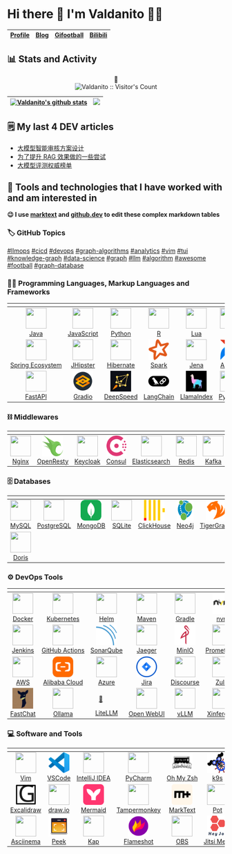 # Hi there 👋 I'm Valdanito 👨‍💻

<p align="center">

| <a href="https://github.com/Valdanitooooo" target="_blank"><div style="text-align: center;">Profile</div></a> | <a href="https://github.com/Valdanitooooo/knowledge-hub/discussions" target="_blank"><div style="text-align: center;">Blog</div></a> | <a href="https://valdanito.cn/gifootball/" target="_blank"><div style="text-align: center;">Gifootball</div></a> | <a href="https://space.bilibili.com/662844951" target="_blank"><div style="text-align: center;">Bilibili</div></a> |
| ------------------------------------------------------------------------------------------------------------- | ------------------------------------------------------------------------------------------------------------------------------------ | ---------------------------------------------------------------------------------------------------------------- | ------------------------------------------------------------------------------------------------------------------ |

</p>

<h2>📊 Stats and Activity</h2>
<p align="center">👀<br><img src="https://profile-counter.glitch.me/{Valdanitooooo}/count.svg" alt="Valdanito :: Visitor's Count" /></p>

| <a href="https://github.com/anuraghazra/github-readme-stats"><img src="https://github-readme-stats.vercel.app/api?username=Valdanitooooo&theme=transparent&show_icons=true&include_all_commits=true&count_private=true&hide_border=true&line_height=20&bg_color=00000000" alt="Valdanito's github stats" /></a> | <a href="https://github.com/anuraghazra/github-readme-stats"><img src="https://github-readme-stats.vercel.app/api/top-langs/?username=Valdanitooooo&theme=transparent&layout=compact&hide_border=true&bg_color=00000000" /></a> |
| --------------------------------------------------------------------------------------------------------------------------------------------------------------------------------------------------------------------------------------------------------------------------------------------------------------- | ------------------------------------------------------------------------------------------------------------------------------------------------------------------------------------------------------------------------------- |

<h2>🗒️ My last 4 DEV articles</h2>

<!-- BLOG-POST-LIST:START -->
- [大模型智能审核方案设计](https://github.com/Valdanitooooo/knowledge-hub/discussions/74)
- [为了提升 RAG 效果做的一些尝试](https://github.com/Valdanitooooo/knowledge-hub/discussions/72)
- [大模型评测权威榜单](https://github.com/Valdanitooooo/knowledge-hub/discussions/55)
<!-- BLOG-POST-LIST:END -->

<h2>🧰 Tools and technologies that I have worked with and am interested in</h2>

**😉 I use [marktext](https://github.com/marktext/marktext) and [github.dev](https://github.dev/) to edit these complex markdown tables**

<h3>🏷️ GitHub Topics</h3>

[#llmops](https://github.com/topics/llmops)
[#cicd](https://github.com/topics/cicd)
[#devops](https://github.com/topics/devops)
[#graph-algorithms](https://github.com/topics/graph-algorithms)
[#analytics](https://github.com/topics/analytics)
[#vim](https://github.com/topics/vim)
[#tui](https://github.com/topics/tui)
[#knowledge-graph](https://github.com/topics/knowledge-graph)
[#data-science](https://github.com/topics/data-science)
[#graph](https://github.com/topics/graph)
[#llm](https://github.com/topics/llm)
[#algorithm](https://github.com/topics/algorithm)
[#awesome](https://github.com/topics/awesome)
[#football](https://github.com/topics/football)
[#graph-database](https://github.com/topics/graph-database)

<h3>👨‍💻 Programming Languages, Markup Languages and Frameworks</h3>

| <!-- -->                                                                                                                                                                                                                                                 | <!-- -->                                                                                                                                                                                                                                                                                         | <!-- -->                                                                                                                                                                                                                                                                                                 | <!-- -->                                                                                                                                                                                                                                                                                                    | <!-- -->                                                                                                                                                                                                                                                                                                     | <!-- -->                                                                                                                                                                                                                                                                                                                    | <!-- -->                                                                                                                                                                                                                                                                                             | <!-- -->                                                                                                                                                                                                                                                            | <!-- -->                                                                                                                                                                                                                                                                                        |
|:--------------------------------------------------------------------------------------------------------------------------------------------------------------------------------------------------------------------------------------------------------:|:------------------------------------------------------------------------------------------------------------------------------------------------------------------------------------------------------------------------------------------------------------------------------------------------:|:--------------------------------------------------------------------------------------------------------------------------------------------------------------------------------------------------------------------------------------------------------------------------------------------------------:|:-----------------------------------------------------------------------------------------------------------------------------------------------------------------------------------------------------------------------------------------------------------------------------------------------------------:|:------------------------------------------------------------------------------------------------------------------------------------------------------------------------------------------------------------------------------------------------------------------------------------------------------------:|:---------------------------------------------------------------------------------------------------------------------------------------------------------------------------------------------------------------------------------------------------------------------------------------------------------------------------:|:----------------------------------------------------------------------------------------------------------------------------------------------------------------------------------------------------------------------------------------------------------------------------------------------------:|:-------------------------------------------------------------------------------------------------------------------------------------------------------------------------------------------------------------------------------------------------------------------:|:-----------------------------------------------------------------------------------------------------------------------------------------------------------------------------------------------------------------------------------------------------------------------------------------------:|
| <a href="https://www.java.com/" target="_blank"><img style="width: 48px; height: 48px; margin: 0 auto;" src="https://techstack-generator.vercel.app/java-icon.svg" /><div style="text-align: center; white-space: nowrap;">Java</div></a>                | <a href="https://www.javascript.com/" target="_blank"><img style="width: 48px; height: 48px; margin: 0 auto;" src="https://skillicons.dev/icons?theme=light&i=js" /><div style="text-align: center; white-space: nowrap;">JavaScript</div></a>                                                   | <a href="https://www.python.org/" target="_blank"><img style="width: 48px; height: 48px; margin: 0 auto;" src="https://techstack-generator.vercel.app/python-icon.svg" /><div style="text-align: center; white-space: nowrap;">Python</div></a>                                                          | <a href="https://www.r-project.org/" target="_blank"><img style="width: 48px; height: 48px; margin: 0 auto;" src="https://skillicons.dev/icons?theme=light&i=r" /><div style="text-align: center; white-space: nowrap;">R</div></a>                                                                         | <a href="https://www.lua.org/" target="_blank"><img style="width: 48px; height: 48px; margin: 0 auto;" src="https://skillicons.dev/icons?theme=light&i=lua" /><div style="text-align: center; white-space: nowrap;">Lua</div></a>                                                                            | <a href="https://github.com/golang/go" target="_blank"><img style="width: 48px; height: 48px; margin: 0 auto;" src="https://skillicons.dev/icons?theme=light&i=go" /><div style="text-align: center; white-space: nowrap;">go</div></a>                                                                                     | <a href="https://www.w3.org/TR/rdf-schema/" target="_blank"><img style="width: 48px; height: 48px; margin: 0 auto;" src="https://raw.githubusercontent.com/cygri/rdf-logos/master/svg/rdf.svg" /><div style="text-align: center; white-space: nowrap;">RDF</div></a>                                 | <a href="https://graphql.org/" target="_blank"><img style="width: 48px; height: 48px; margin: 0 auto;" src="https://techstack-generator.vercel.app/graphql-icon.svg" /><div style="text-align: center; white-space: nowrap;">GraphQL</div></a>                      | <a href="https://www.gnu.org/software/bash/" target="_blank"><img style="width: 48px; height: 48px; margin: 0 auto;" src="https://skillicons.dev/icons?theme=light&i=bash" /><div style="text-align: center; white-space: nowrap;">Bash</div></a>                                               |
| <a href="https://spring.io/" target="_blank"><img style="width: 48px; height: 48px; margin: 0 auto;" src="https://spring.io/img/spring.svg" /><div style="text-align: center; white-space: nowrap;">Spring Ecosystem</div></a>                           | <a href="https://github.com/jhipster/generator-jhipster" target="_blank"><img style="width: 48px; height: 48px; margin: 0 auto;" src="https://www.jhipster.tech/images/logo/logo-jhipster.svg" /><div style="text-align: center; white-space: nowrap;">JHipster</div></a>                        | <a href="https://hibernate.org/" target="_blank"><img style="width: 48px; height: 48px; margin: 0 auto;" src="https://skillicons.dev/icons?theme=light&i=hibernate" /><div style="text-align: center; white-space: nowrap;">Hibernate</div></a>                                                          | <a href="https://github.com/apache/spark" target="_blank"><img style="width: 48px; height: 48px; margin: 0 auto;" src="https://raw.githubusercontent.com/Valdanitooooo/Valdanitooooo/main/public/icons/apache_spark_logo.svg" /><div style="text-align: center; white-space: nowrap;">Spark</div></a>       | <a href="https://github.com/apache/jena" target="_blank"><img style="width: 48px; height: 48px; margin: 0 auto;" src="https://raw.githubusercontent.com/apache/jena-site/main/static/images/jena-logo-icon.svg" /><div style="text-align: center; white-space: nowrap;">Jena</div></a>                       | <a href="https://github.com/apache/airflow" target="_blank"><img style="width: 48px; height: 48px; margin: 0 auto;" src="https://raw.githubusercontent.com/apache/airflow/main/docs/apache-airflow/img/logos/airflow_64x64_emoji_transparent.png" /><div style="text-align: center; white-space: nowrap;">Airflow</div></a> | <a href="https://github.com/nodejs/node" target="_blank"><img style="width: 48px; height: 48px; margin: 0 auto;" src="https://skillicons.dev/icons?theme=light&i=nodejs" /><div style="text-align: center; white-space: nowrap;">Node.js</div></a>                                                   | <a href="https://github.com/node-red/node-red" target="_blank"><img style="width: 48px; height: 48px; margin: 0 auto;" src="https://nodered.org/about/resources/media/node-red-icon.svg" /><div style="text-align: center; white-space: nowrap;">Node-RED</div></a> | <a href="https://github.com/rstudio/shiny" target="_blank"><img style="width: 48px; height: 48px; margin: 0 auto;" src="https://raw.githubusercontent.com/Valdanitooooo/Valdanitooooo/main/public/icons/shiny-icon.png" /><div style="text-align: center; white-space: nowrap;">Shiny</div></a> |
| <a href="https://github.com/tiangolo/fastapi" target="_blank"><img style="width: 48px; height: 48px; margin: 0 auto;" src="https://skillicons.dev/icons?theme=light&i=fastapi" /><div style="text-align: center; white-space: nowrap;">FastAPI</div></a> | <a href="https://github.com/gradio-app/gradio" target="_blank"><img style="width: 48px; height: 48px; margin: 0 auto;" src="https://raw.githubusercontent.com/Valdanitooooo/Valdanitooooo/main/public/icons/gradio.svg" /><div style="text-align: center; white-space: nowrap;">Gradio</div></a> | <a href="https://github.com/microsoft/DeepSpeed" target="_blank"><img style="width: 48px; height: 48px; margin: 0 auto;" src="https://raw.githubusercontent.com/Valdanitooooo/Valdanitooooo/main/public/icons/deepspeed.jpg" /><div style="text-align: center; white-space: nowrap;">DeepSpeed</div></a> | <a href="https://github.com/langchain-ai/langchain" target="_blank"><img style="width: 48px; height: 48px; margin: 0 auto;" src="https://raw.githubusercontent.com/Valdanitooooo/Valdanitooooo/main/public/icons/langchain.svg" /><div style="text-align: center; white-space: nowrap;">LangChain</div></a> | <a href="https://github.com/run-llama/llama_index" target="_blank"><img style="width: 48px; height: 48px; margin: 0 auto;" src="https://raw.githubusercontent.com/Valdanitooooo/Valdanitooooo/main/public/icons/llamaindex.png" /><div style="text-align: center; white-space: nowrap;">LlamaIndex</div></a> | <a href="https://github.com/pytorch/pytorch" target="_blank"><img style="width: 48px; height: 48px; margin: 0 auto;" src="https://skillicons.dev/icons?theme=light&i=pytorch" /><div style="text-align: center; white-space: nowrap;">PyTorch</div></a>                                                                     | <a href="https://github.com/huggingface/transformers" target="_blank"><img style="width: 48px; height: 48px; margin: 0 auto;" src="https://huggingface.co/datasets/huggingface/brand-assets/resolve/main/hf-logo.svg" /><div style="text-align: center; white-space: nowrap;">Transformers</div></a> | <a href="https://github.com/Chainlit/chainlit" target="_blank"><img style="width: 48px; height: 48px; margin: 0 auto;" src="https://raw.githubusercontent.com/Chainlit/chainlit/refs/heads/main/frontend/public/favicon.svg" /><div style="text-align: center; white-space: nowrap;">Chainlit</div></a> | <a href="https://github.com/langchain-ai/langgraph" target="_blank"><img style="width: 48px; height: 48px; margin: 0 auto;" src="https://raw.githubusercontent.com/Valdanitooooo/Valdanitooooo/main/public/icons/langgraph.svg" /><div style="text-align: center; white-space: nowrap;">LangGraph</div></a> |

<h3>⛓️ Middlewares</h3>

| <!-- -->                                                                                                                                                                                                                                     | <!-- -->                                                                                                                                                                                                                                                                                                 | <!-- -->                                                                                                                                                                                                                                                   | <!-- -->                                                                                                                                                                                                                                                                                 | <!-- -->                                                                                                                                                                                                                                                                  | <!-- -->                                                                                                                                                                                                                                        | <!-- -->                                                                                                                                                                                                                                   | <!-- -->                                                                                                                                                                                                                                                           | <!-- -->                                                                                                                                                                                                                                                         |
|:--------------------------------------------------------------------------------------------------------------------------------------------------------------------------------------------------------------------------------------------:|:--------------------------------------------------------------------------------------------------------------------------------------------------------------------------------------------------------------------------------------------------------------------------------------------------------:|:----------------------------------------------------------------------------------------------------------------------------------------------------------------------------------------------------------------------------------------------------------:|:----------------------------------------------------------------------------------------------------------------------------------------------------------------------------------------------------------------------------------------------------------------------------------------:|:-------------------------------------------------------------------------------------------------------------------------------------------------------------------------------------------------------------------------------------------------------------------------:|:-----------------------------------------------------------------------------------------------------------------------------------------------------------------------------------------------------------------------------------------------:|:------------------------------------------------------------------------------------------------------------------------------------------------------------------------------------------------------------------------------------------:|:------------------------------------------------------------------------------------------------------------------------------------------------------------------------------------------------------------------------------------------------------------------:|:----------------------------------------------------------------------------------------------------------------------------------------------------------------------------------------------------------------------------------------------------------------:|
| <a href="https://www.nginx.com/" target="_blank"><img style="width: 48px; height: 48px; margin: 0 auto;" src="https://techstack-generator.vercel.app/nginx-icon.svg" /><div style="text-align: center; white-space: nowrap;">Nginx</div></a> | <a href="https://github.com/openresty/openresty" target="_blank"><img style="width: 48px; height: 48px; margin: 0 auto;" src="https://raw.githubusercontent.com/Valdanitooooo/Valdanitooooo/main/public/icons/openresty.svg" /><div style="text-align: center; white-space: nowrap;">OpenResty</div></a> | <a href="https://github.com/keycloak/keycloak" target="_blank"><img style="width: 48px; height: 48px; margin: 0 auto;" src="https://www.keycloak.org/resources/images/icon.svg" /><div style="text-align: center; white-space: nowrap;">Keycloak</div></a> | <a href="https://github.com/hashicorp/consul" target="_blank"><img style="width: 48px; height: 48px; margin: 0 auto;" src="https://raw.githubusercontent.com/hashicorp/consul/main/website/public/img/logo.svg" /><div style="text-align: center; white-space: nowrap;">Consul</div></a> | <a href="https://github.com/elastic/elasticsearch" target="_blank"><img style="width: 48px; height: 48px; margin: 0 auto;" src="https://skillicons.dev/icons?theme=light&i=elasticsearch" /><div style="text-align: center; white-space: nowrap;">Elasticsearch</div></a> | <a href="https://github.com/redis/redis" target="_blank"><img style="width: 48px; height: 48px; margin: 0 auto;" src="https://skillicons.dev/icons?theme=light&i=redis" /><div style="text-align: center; white-space: nowrap;">Redis</div></a> | <a href="https://kafka.apache.org/" target="_blank"><img style="width: 48px; height: 48px; margin: 0 auto;" src="https://skillicons.dev/icons?theme=light&i=kafka" /><div style="text-align: center; white-space: nowrap;">Kafka</div></a> | <a href="https://github.com/rabbitmq/rabbitmq-server" target="_blank"><img style="width: 48px; height: 48px; margin: 0 auto;" src="https://skillicons.dev/icons?theme=light&i=rabbitmq" /><div style="text-align: center; white-space: nowrap;">RabbitMQ</div></a> | <a href="https://github.com/alibaba/canal" target="_blank"><img style="width: 48px; height: 48px; margin: 0 auto;" src="https://raw.githubusercontent.com/alibaba/canal/master/logo.png" /><div style="text-align: center; white-space: nowrap;">Canal</div></a> |

<h3>🗄️ Databases</h3>

| <!-- -->                                                                                                                                                                                                                                     | <!-- -->                                                                                                                                                                                                                                             | <!-- -->                                                                                                                                                                                                                                                                                       | <!-- -->                                                                                                                                                                                                                                             | <!-- -->                                                                                                                                                                                                                                                                                                     | <!-- -->                                                                                                                                                                                                                                                                                      | <!-- -->                                                                                                                                                                                                                                                                                        | <!-- -->                                                                                                                                                                                                                                                                                               | <!-- -->                                                                                                                                                                                                                                                                                                   |
|:--------------------------------------------------------------------------------------------------------------------------------------------------------------------------------------------------------------------------------------------:|:----------------------------------------------------------------------------------------------------------------------------------------------------------------------------------------------------------------------------------------------------:|:----------------------------------------------------------------------------------------------------------------------------------------------------------------------------------------------------------------------------------------------------------------------------------------------:|:----------------------------------------------------------------------------------------------------------------------------------------------------------------------------------------------------------------------------------------------------:|:------------------------------------------------------------------------------------------------------------------------------------------------------------------------------------------------------------------------------------------------------------------------------------------------------------:|:---------------------------------------------------------------------------------------------------------------------------------------------------------------------------------------------------------------------------------------------------------------------------------------------:|:-----------------------------------------------------------------------------------------------------------------------------------------------------------------------------------------------------------------------------------------------------------------------------------------------:|:------------------------------------------------------------------------------------------------------------------------------------------------------------------------------------------------------------------------------------------------------------------------------------------------------:|:----------------------------------------------------------------------------------------------------------------------------------------------------------------------------------------------------------------------------------------------------------------------------------------------------------:|
| <a href="https://www.mysql.com/" target="_blank"><img style="width: 48px; height: 48px; margin: 0 auto;" src="https://techstack-generator.vercel.app/mysql-icon.svg" /><div style="text-align: center; white-space: nowrap;">MySQL</div></a> | <a href="https://www.postgresql.org/" target="_blank"><img style="width: 48px; height: 48px; margin: 0 auto;" src="https://skillicons.dev/icons?theme=light&i=postgres" /><div style="text-align: center; white-space: nowrap;">PostgreSQL</div></a> | <a href="https://github.com/mongodb/mongo" target="_blank"><img style="width: 48px; height: 48px; margin: 0 auto;" src="https://raw.githubusercontent.com/Valdanitooooo/Valdanitooooo/main/public/icons/mongodb.svg" /><div style="text-align: center; white-space: nowrap;">MongoDB</div></a> | <a href="https://www.sqlite.org/index.html" target="_blank"><img style="width: 48px; height: 48px; margin: 0 auto;" src="https://skillicons.dev/icons?theme=light&i=sqlite" /><div style="text-align: center; white-space: nowrap;">SQLite</div></a> | <a href="https://github.com/ClickHouse/ClickHouse" target="_blank"><img style="width: 48px; height: 48px; margin: 0 auto;" src="https://raw.githubusercontent.com/Valdanitooooo/Valdanitooooo/main/public/icons/clickhouse.svg" /><div style="text-align: center; white-space: nowrap;">ClickHouse</div></a> | <a href="https://github.com/neo4j/neo4j" target="_blank"><img style="width: 48px; height: 48px; margin: 0 auto;" src="https://raw.githubusercontent.com/Valdanitooooo/Valdanitooooo/main/public/icons/neo4j-icon.svg" /><div style="text-align: center; white-space: nowrap;">Neo4j</div></a> | <a href="https://www.tigergraph.com/" target="_blank"><img style="width: 48px; height: 48px; margin: 0 auto;" src="https://raw.githubusercontent.com/Valdanitooooo/Valdanitooooo/main/public/icons/tigergraph.png" /><div style="text-align: center; white-space: nowrap;">TigerGraph</div></a> | <a href="https://github.com/dgraph-io/dgraph" target="_blank"><img style="width: 48px; height: 48px; margin: 0 auto;" src="https://raw.githubusercontent.com/Valdanitooooo/Valdanitooooo/main/public/icons/dgraphio-icon.svg" /><div style="text-align: center; white-space: nowrap;">Dgraph</div></a> | <a href="https://github.com/vesoft-inc/nebula" target="_blank"><img style="width: 48px; height: 48px; margin: 0 auto;" src="https://raw.githubusercontent.com/Valdanitooooo/Valdanitooooo/main/public/icons/nebulagraph.png" /><div style="text-align: center; white-space: nowrap;">NebulaGraph</div></a> |
|  <a href="https://github.com/apache/doris" target="_blank"><img style="width: 48px; height: 48px; margin: 0 auto;" src="https://doris.apache.org/images/logo-only.png" /><div style="text-align: center; white-space: nowrap;">Doris</div></a>     |      |       |      |       |      |       |      |       |

<h3>⚙️ DevOps Tools</h3>

| <!-- -->                                                                                                                                                                                                                                                                                               | <!-- -->                                                                                                                                                                                                                                                                                  | <!-- -->                                                                                                                                                                                                                                                                                                   | <!-- -->                                                                                                                                                                                                                                                                                             | <!-- -->                                                                                                                                                                                                                                                                                                   | <!-- -->                                                                                                                                                                                                                                                                                   | <!-- -->                                                                                                                                                                                                                                                | <!-- -->                                                                                                                                                                                                                                                                                                           | <!-- -->                                                                                                                                                                                                                                             |
|:------------------------------------------------------------------------------------------------------------------------------------------------------------------------------------------------------------------------------------------------------------------------------------------------------:|:-----------------------------------------------------------------------------------------------------------------------------------------------------------------------------------------------------------------------------------------------------------------------------------------:|:----------------------------------------------------------------------------------------------------------------------------------------------------------------------------------------------------------------------------------------------------------------------------------------------------------:|:----------------------------------------------------------------------------------------------------------------------------------------------------------------------------------------------------------------------------------------------------------------------------------------------------:|:----------------------------------------------------------------------------------------------------------------------------------------------------------------------------------------------------------------------------------------------------------------------------------------------------------:|:------------------------------------------------------------------------------------------------------------------------------------------------------------------------------------------------------------------------------------------------------------------------------------------:|:-------------------------------------------------------------------------------------------------------------------------------------------------------------------------------------------------------------------------------------------------------:|:------------------------------------------------------------------------------------------------------------------------------------------------------------------------------------------------------------------------------------------------------------------------------------------------------------------:|:----------------------------------------------------------------------------------------------------------------------------------------------------------------------------------------------------------------------------------------------------:|
| <a href="https://www.docker.com/" target="_blank"><img style="width: 48px; height: 48px; margin: 0 auto;" src="https://techstack-generator.vercel.app/docker-icon.svg" /><div style="text-align: center; white-space: nowrap;">Docker</div></a>                                                        | <a href="https://github.com/kubernetes/kubernetes" target="_blank"><img style="width: 48px; height: 48px; margin: 0 auto;" src="https://techstack-generator.vercel.app/kubernetes-icon.svg" /><div style="text-align: center; white-space: nowrap;">Kubernetes</div></a>                  | <a href="https://github.com/helm/helm" target="_blank"><img style="width: 48px; height: 48px; margin: 0 auto;" src="https://helm.sh/img/helm.svg" /><div style="text-align: center; white-space: nowrap;">Helm</div></a>                                                                                   | <a href="https://github.com/apache/maven" target="_blank"><img style="width: 48px; height: 48px; margin: 0 auto;" src="https://skillicons.dev/icons?theme=light&i=maven" /><div style="text-align: center; white-space: nowrap;">Maven</div></a>                                                     | <a href="https://github.com/gradle/gradle" target="_blank"><img style="width: 48px; height: 48px; margin: 0 auto;" src="https://skillicons.dev/icons?theme=light&i=gradle" /><div style="text-align: center; white-space: nowrap;">Gradle</div></a>                                                        | <a href="https://github.com/nvm-sh/nvm" target="_blank"><img style="width: 48px; height: 48px; margin: 0 auto;" src="https://raw.githubusercontent.com/Valdanitooooo/Valdanitooooo/main/public/icons/nvm-logo.png" /><div style="text-align: center; white-space: nowrap;">nvm</div></a>   | <a href="https://github.com/conda-forge/miniforge" target="_blank"><img style="width: 48px; height: 48px; margin: 0 auto;" src="https://avatars.githubusercontent.com/u/11897326?s=48" /><div style="text-align: center; white-space: nowrap;">Miniforge</div></a>      | <a href="https://github.com/" target="_blank"><img style="width: 48px; height: 48px; margin: 0 auto;" src="https://techstack-generator.vercel.app/github-icon.svg" /><div style="text-align: center; white-space: nowrap;">Github</div></a>                                                                        | <a href="https://gitlab.com/" target="_blank"><img style="width: 48px; height: 48px; margin: 0 auto;" src="https://skillicons.dev/icons?theme=light&i=gitlab" /><div style="text-align: center; white-space: nowrap;">GitLab</div></a>               |
| <a href="https://github.com/jenkinsci/jenkins" target="_blank"><img style="width: 48px; height: 48px; margin: 0 auto;" src="https://skillicons.dev/icons?theme=light&i=jenkins" /><div style="text-align: center; white-space: nowrap;">Jenkins</div></a>                                              | <a href="https://github.com/features/actions" target="_blank"><img style="width: 48px; height: 48px; margin: 0 auto;" src="https://skillicons.dev/icons?theme=light&i=githubactions" /><div style="text-align: center; white-space: nowrap;">GitHub Actions</div></a>                     | <a href="https://github.com/SonarSource/sonarqube" target="_blank"><img style="width: 48px; height: 48px; margin: 0 auto;" src="https://raw.githubusercontent.com/Valdanitooooo/Valdanitooooo/main/public/icons/sonarqube.svg" /><div style="text-align: center; white-space: nowrap;">SonarQube</div></a> | <a href="https://github.com/jaegertracing/jaeger" target="_blank"><img style="width: 48px; height: 48px; margin: 0 auto;" src="https://www.jaegertracing.io/img/jaeger-vector.svg" /><div style="text-align: center; white-space: nowrap;">Jaeger</div></a>                                          | <a href="https://github.com/minio/minio" target="_blank"><img style="width: 48px; height: 48px; margin: 0 auto;" src="https://raw.githubusercontent.com/Valdanitooooo/Valdanitooooo/main/public/icons/minio-icon.png" /><div style="text-align: center; white-space: nowrap;">MinIO</div></a>              | <a href="https://github.com/prometheus/prometheus" target="_blank"><img style="width: 48px; height: 48px; margin: 0 auto;" src="https://skillicons.dev/icons?theme=light&i=prometheus" /><div style="text-align: center; white-space: nowrap;">Prometheus</div></a>                        | <a href="https://github.com/grafana/grafana" target="_blank"><img style="width: 48px; height: 48px; margin: 0 auto;" src="https://skillicons.dev/icons?theme=light&i=grafana" /><div style="text-align: center; white-space: nowrap;">Grafana</div></a> | <a href="https://github.com/elastic/logstash" target="_blank"><img style="width: 48px; height: 48px; margin: 0 auto;" src="https://raw.githubusercontent.com/Valdanitooooo/Valdanitooooo/main/public/icons/elasticco_logstash-icon.svg" /><div style="text-align: center; white-space: nowrap;">Logstash</div></a> | <a href="https://github.com/apache/jmeter" target="_blank"><img style="width: 48px; height: 48px; margin: 0 auto;" src="https://jmeter.apache.org/images/jmeter_square.svg" /><div style="text-align: center; white-space: nowrap;">JMeter</div></a> |
| <a href="https://aws.amazon.com/" target="_blank"><img style="width: 48px; height: 48px; margin: 0 auto;" src="https://techstack-generator.vercel.app/aws-icon.svg" /><div style="text-align: center; white-space: nowrap;">AWS</div></a>                                                              | <a href="https://cn.aliyun.com/" target="_blank"><img style="width: 48px; height: 48px; margin: 0 auto;" src="https://raw.githubusercontent.com/Valdanitooooo/Valdanitooooo/main/public/icons/aliyun.png" /><div style="text-align: center; white-space: nowrap;">Alibaba Cloud</div></a> | <a href="https://azure.microsoft.com/" target="_blank"><img style="width: 48px; height: 48px; margin: 0 auto;" src="https://skillicons.dev/icons?theme=light&i=azure" /><div style="text-align: center; white-space: nowrap;">Azure</div></a>                                                              | <a href="https://www.atlassian.com/software/jira" target="_blank"><img style="width: 48px; height: 48px; margin: 0 auto;" src="https://raw.githubusercontent.com/Valdanitooooo/Valdanitooooo/main/public/icons/jira-icon.png" /><div style="text-align: center; white-space: nowrap;">Jira</div></a> | <a href="https://github.com/discourse/discourse" target="_blank"><img style="width: 48px; height: 48px; margin: 0 auto;" src="https://raw.githubusercontent.com/discourse/discourse/main/public/images/favicons/discourse.png" /><div style="text-align: center; white-space: nowrap;">Discourse</div></a> | <a href="https://github.com/zulip/zulip" target="_blank"><img style="width: 48px; height: 48px; margin: 0 auto;" src="https://raw.githubusercontent.com/zulip/zulip/main/static/images/logo/zulip-icon-circle.svg" /><div style="text-align: center; white-space: nowrap;">Zulip</div></a> |                                                                                                                                                                                                                                                         |                                                                                                                                                                                                                                                                                                                    |                                                                                                                                                                                                                                                      |
| <a href="https://github.com/lm-sys/FastChat" target="_blank"><img style="width: 48px; height: 48px; margin: 0 auto;" src="https://raw.githubusercontent.com/Valdanitooooo/Valdanitooooo/main/public/icons/vicuna_logo.jpeg" /><div style="text-align: center; white-space: nowrap;">FastChat</div></a> | <a href="https://github.com/ollama/ollama" target="_blank"><img style="width: 48px; height: 48px; margin: 0 auto;" src="https://ollama.com/public/ollama.png" /><div style="text-align: center; white-space: nowrap;">Ollama</div></a>                                                    | <a href="https://github.com/BerriAI/litellm" target="_blank"><div style="width: 48px; height: 48px; display: flex; justify-content: center; align-items: center;">🚅</div><div style="text-align: center; white-space: nowrap;">LiteLLM</div></a>                                                          | <a href="https://github.com/open-webui/open-webui" target="_blank"><img style="width: 48px; height: 48px; margin: 0 auto;" src="https://raw.githubusercontent.com/open-webui/open-webui/main/static/favicon.png" /><div style="text-align: center; white-space: nowrap;">Open WebUI</div></a>        | <a href="https://github.com/vllm-project/vllm" target="_blank"><img style="width: 48px; height: 48px; margin: 0 auto;" src="https://docs.vllm.ai/en/latest/_static/vllm-logo-text-light.png" /><div style="text-align: center; white-space: nowrap;">vLLM</div></a>  |  <a href="https://github.com/xorbitsai/inference" target="_blank"><img style="width: 48px; height: 48px; margin: 0 auto;" src="https://avatars.githubusercontent.com/u/109655068?s=48" /><div style="text-align: center; white-space: nowrap;">Xinference</div></a>   |    <a href="https://github.com/infiniflow/ragflow" target="_blank"><img style="width: 48px; height: 48px; margin: 0 auto;" src="https://ragflow.io/img/logo.svg" /><div style="text-align: center; white-space: nowrap;">RAGFlow</div></a>   |                         |                                                                                                                                                                                                                                                      |

<h3>💻 Software and Tools</h3>

| <!-- -->                                                                                                                                                                                                                                                                                               | <!-- -->                                                                                                                                                                                                                                                                                          | <!-- -->                                                                                                                                                                                                                                                                                              | <!-- -->                                                                                                                                                                                                                                                                                                   | <!-- -->                                                                                                                                                                                                                                                                                                   | <!-- -->                                                                                                                                                                                                                                                                                                   | <!-- -->                                                                                                                                                                                                                                                                                       | <!-- -->                                                                                                                                                                                                                                                                     | <!-- -->                                                                                                                                                                                                                                                                                    |
|:------------------------------------------------------------------------------------------------------------------------------------------------------------------------------------------------------------------------------------------------------------------------------------------------------:|:-------------------------------------------------------------------------------------------------------------------------------------------------------------------------------------------------------------------------------------------------------------------------------------------------:|:-----------------------------------------------------------------------------------------------------------------------------------------------------------------------------------------------------------------------------------------------------------------------------------------------------:|:----------------------------------------------------------------------------------------------------------------------------------------------------------------------------------------------------------------------------------------------------------------------------------------------------------:|:----------------------------------------------------------------------------------------------------------------------------------------------------------------------------------------------------------------------------------------------------------------------------------------------------------:|:----------------------------------------------------------------------------------------------------------------------------------------------------------------------------------------------------------------------------------------------------------------------------------------------------------:|:----------------------------------------------------------------------------------------------------------------------------------------------------------------------------------------------------------------------------------------------------------------------------------------------:|:----------------------------------------------------------------------------------------------------------------------------------------------------------------------------------------------------------------------------------------------------------------------------:|:-------------------------------------------------------------------------------------------------------------------------------------------------------------------------------------------------------------------------------------------------------------------------------------------:|
| <a href="https://github.com/vim/vim" target="_blank"> <img style="width: 48px; height: 48px; margin: 0 auto;" src="https://www.vim.org/images/vimlogo.svg" /> <div style="text-align: center; white-space: nowrap;">Vim</div></a>                                                                      | <a href="https://github.com/microsoft/vscode" target="_blank"> <img style="width: 48px; height: 48px; margin: 0 auto;" src="https://raw.githubusercontent.com/Valdanitooooo/Valdanitooooo/main/public/icons/vscode.svg" /> <div style="text-align: center; white-space: nowrap;">VSCode</div></a> | <a href="https://www.jetbrains.com/idea/" target="_blank"> <img style="width: 48px; height: 48px; margin: 0 auto;" src="https://resources.jetbrains.com/storage/products/company/brand/logos/IntelliJ_IDEA_icon.svg" /> <div style="text-align: center; white-space: nowrap;">IntelliJ IDEA</div></a> | <a href="https://www.jetbrains.com/pycharm/" target="_blank"> <img style="width: 48px; height: 48px; margin: 0 auto;" src="https://resources.jetbrains.com/storage/products/company/brand/logos/PyCharm_icon.svg" /> <div style="text-align: center; white-space: nowrap;">PyCharm</div></a>               | <a href="https://github.com/ohmyzsh/ohmyzsh" target="_blank"> <img style="width: 48px; height: 48px; margin: 0 auto;" src="https://raw.githubusercontent.com/Valdanitooooo/Valdanitooooo/main/public/icons/ohmyzsh.png" /> <div style="text-align: center; white-space: nowrap;">Oh My Zsh</div></a>       | <a href="https://github.com/derailed/k9s" target="_blank"> <img style="width: 48px; height: 48px; margin: 0 auto;" src="https://raw.githubusercontent.com/derailed/k9s/master/assets/k9s_helm.png" /> <div style="text-align: center; white-space: nowrap;">k9s</div></a>                                  | <a href="https://github.com/OlyaB/CyanTheme" target="_blank"> <img style="width: 48px; height: 48px; margin: 0 auto;" src="https://raw.githubusercontent.com/OlyaB/CyanTheme/master/resources/META-INF/pluginIcon.svg" /> <div style="text-align: center; white-space: nowrap;">Cyan</div></a> | <a href="https://github.com/axel-download-accelerator/axel" target="_blank"> <img style="width: 48px; height: 48px; margin: 0 auto;" src="https://avatars.githubusercontent.com/u/31333481?s=48&v=4" /> <div style="text-align: center; white-space: nowrap;">axel</div></a> | <a href="https://github.com/firecamp-dev/firecamp" target="_blank"> <img style="width: 48px; height: 48px; margin: 0 auto;" src="https://raw.githubusercontent.com/firecamp-dev/firecamp/main/.github/logo.svg" /> <div style="text-align: center; white-space: nowrap;">Firecamp</div></a> |
| <a href="https://github.com/excalidraw/excalidraw" target="_blank"> <img style="width: 48px; height: 48px; margin: 0 auto;" src="https://raw.githubusercontent.com/excalidraw/excalidraw/master/public/favicon.svg" /> <div style="text-align: center; white-space: nowrap;">Excalidraw</div></a>      | <a href="https://github.com/jgraph/drawio" target="_blank"> <img style="width: 48px; height: 48px; margin: 0 auto;" src="https://raw.githubusercontent.com/jgraph/drawio/dev/src/main/webapp/images/drawlogo48.png" /> <div style="text-align: center; white-space: nowrap;">draw.io</div></a>    | <a href="https://github.com/mermaid-js/mermaid" target="_blank"> <img style="width: 48px; height: 48px; margin: 0 auto;" src="https://raw.githubusercontent.com/mermaid-js/mermaid/develop/docs/public/favicon.svg" /> <div style="text-align: center; white-space: nowrap;">Mermaid</div></a>        | <a href="https://github.com/Tampermonkey/tampermonkey" target="_blank"> <img style="width: 48px; height: 48px; margin: 0 auto;" src="https://raw.githubusercontent.com/Tampermonkey/tampermonkey/master/images/icon48.png" /> <div style="text-align: center; white-space: nowrap;">Tampermonkey</div></a> | <a href="https://github.com/marktext/marktext" target="_blank"> <img style="width: 48px; height: 48px; margin: 0 auto;" src="https://raw.githubusercontent.com/marktext/marktext/develop/static/logo-small.png" /> <div style="text-align: center; white-space: nowrap;">MarkText</div></a> | <a href="https://github.com/pot-app/pot-desktop" target="_blank"> <img style="width: 48px; height: 48px; margin: 0 auto;" src="https://raw.githubusercontent.com/pot-app/pot-desktop/master/public/icon.svg" /> <div style="text-align: center; white-space: nowrap;">Pot</div></a> |                                                                                                                                                                                                                                                                                                |                                                                                                                                                                                                                                                                              |                                                                                                                                                                                                                                                                                             |
| <a href="https://github.com/asciinema/asciinema" target="_blank"> <img style="width: 48px; height: 48px; margin: 0 auto;" src="https://raw.githubusercontent.com/asciinema/asciinema.github.io/main/docs/assets/logo.svg" /> <div style="text-align: center; white-space: nowrap;">Asciinema</div></a> | <a href="https://github.com/phw/peek" target="_blank"> <img style="width: 48px; height: 48px; margin: 0 auto;" src="https://raw.githubusercontent.com/phw/peek/main/data/icons/com.uploadedlobster.peek.svg" /> <div style="text-align: center; white-space: nowrap;">Peek</div></a>              | <a href="https://github.com/wulkano/Kap" target="_blank"> <img style="width: 48px; height: 48px; margin: 0 auto;" src="https://raw.githubusercontent.com/wulkano/Kap/main/renderer/public/static/kap-icon.png" /> <div style="text-align: center; white-space: nowrap;">Kap</div></a>                 | <a href="https://github.com/flameshot-org/flameshot" target="_blank"> <img style="width: 48px; height: 48px; margin: 0 auto;" src="https://github.com/flameshot-org/flameshot/raw/master/data/img/app/org.flameshot.Flameshot.svg" /> <div style="text-align: center; white-space: nowrap;">Flameshot</div></a> | <a href="https://github.com/obsproject/obs-studio" target="_blank"> <img style="width: 48px; height: 48px; margin: 0 auto;" src="https://obsproject.com/assets/images/new_icon_small-r.png" /> <div style="text-align: center; white-space: nowrap;">OBS</div></a>                                         | <a href="https://github.com/jitsi/jitsi-meet" target="_blank"> <img style="width: 48px; height: 48px; margin: 0 auto;" src="https://raw.githubusercontent.com/jitsi/jitsi-meet/master/static/pwa/icons/icon192.png" /> <div style="text-align: center; white-space: nowrap;">Jitsi Meet</div></a>          |                                                                                                                                                                                                                                                                                                |                                                                                                                                                                                                                                                                              |                                                                                                                                                                                                                                                                                             |
